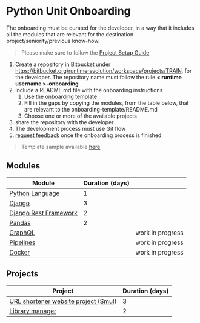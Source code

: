 # Python Unit Onboarding

The onboarding must be curated for the developer, in a way that it includes all the modules that
are relevant for the destination project/seniority/previous know-how.

> Please make sure to follow the [Project Setup Guide](project-setup-guide.md)

1. Create a repository in Bitbucket under <https://bitbucket.org/runtimerevolution/workspace/projects/TRAIN>,
for the developer. The repository name must follow the rule __< runtime username >-onboarding__
2. Include a README.md file with the onboarding instructions
   1. Use the [onboarding template](onboarding-template.md)
   2. Fill in the gaps by copying the modules, from the table below, that are relevant to the onboarding-template/README.md
   3. Choose one or more of the available projects
3. share the repository with the developer
4. The development process must use Git flow
5. [request feedback](https://forms.gle/1uqg4BEbu6fprPan7) once the onboarding process is finished

> Template sample available [here](onboarding-sample.md)

## Modules

| Module                                  | Duration (days) |                  |
|-----------------------------------------|-----------------|------------------|
| [Python Language](modules/module1-python.md)    | 1               |                  |
| [Django](modules/module2-django.md)             | 3               |                  |
| [Django Rest Framework](modules/module3-drf.md) | 2               |                  |
| [Pandas](modules/module4-pandas.md)             | 2               |                  |
| [GraphQL](modules/module5-graphql.md)           |                 | work in progress |
| [Pipelines](modules/module6-pipelines.md)       |                 | work in progress |
| [Docker](modules/module7-docker.md)             |                 | work in progress |

## Projects

| Project                                                  | Duration (days) |
|----------------------------------------------------------|-----------------|
| [URL shortener website project (Smul)](projects/project1-smul.md) | 3               |
| [Library manager](projects/project2-library.md)                   | 2               |
